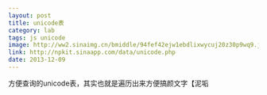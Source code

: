 ```yaml
---
layout: post
title: unicode表
category: lab
tags: js unicode
image: http://ww2.sinaimg.cn/bmiddle/94fef42ejw1ebdlixwycuj20z30p9wq9.jpg
link: http://npkit.sinaapp.com/data/unicode.php
date: 2013-12-09
---
```

方便查询的unicode表，其实也就是遍历出来方便搞颜文字【泥垢


